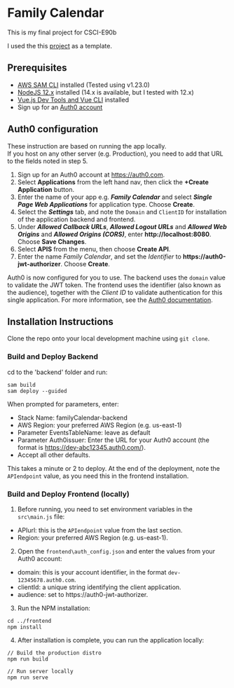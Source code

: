 # Family Calendar

This is my final project for CSCI-E90b 

I used the this [project](https://github.com/aws-samples/ask-around-me/) as a template. 

## Prerequisites

* [AWS SAM CLI](https://docs.aws.amazon.com/serverless-application-model/latest/developerguide/serverless-sam-cli-install.html) installed (Tested using v1.23.0)
* [NodeJS 12.x](https://nodejs.org/en/download/) installed (14.x is available, but I tested with 12.x)
* [Vue.js Dev Tools and Vue CLI](https://vuejs.org/v2/guide/installation.html) installed
* Sign up for an [Auth0 account](https://auth0.com/)

## Auth0 configuration
These instruction are based on running the app locally.</br>
If you host on any other server (e.g. Production), you need to add that URL to the fields noted in step 5.

1. Sign up for an Auth0 account at https://auth0.com. 
2. Select **Applications** from the left hand nav, then click the **+Create Application** button.
3. Enter the name of your app e.g. ***Family Calendar*** and select ***Single Page Web Applications*** for application type. Choose **Create**.
4. Select the ***Settings*** tab, and note the `Domain` and `ClientID` for installation of the application backend and frontend.
5. Under ***Allowed Callback URLs***, ***Allowed Logout URLs*** and ***Allowed Web Origins*** and ***Allowed Origins (CORS)***, enter **http://localhost:8080**. Choose **Save Changes**.
6. Select **APIS** from the menu, then choose **Create API**.
7. Enter the name *Family Calendar*, and set the *Identifier* to **https://auth0-jwt-authorizer**. Choose **Create**.

Auth0 is now configured for you to use. The backend uses the `domain` value to validate the JWT token. The frontend uses the identifier (also known as the audience), together with the *Client ID* to validate authentication for this single application. For more information, see the [Auth0 documentation](https://auth0.com/docs/api/authentication).

## Installation Instructions

Clone the repo onto your local development machine using `git clone`.

### Build and Deploy Backend

cd to the 'backend' folder and run:
```
sam build
sam deploy --guided
```

When prompted for parameters, enter:
- Stack Name: familyCalendar-backend
- AWS Region: your preferred AWS Region (e.g. us-east-1)
- Parameter EventsTableName: leave as default
- Parameter Auth0issuer: Enter the URL for your Auth0 account (the format is https://dev-abc12345.auth0.com/).
- Accept all other defaults.

This takes a minute or 2 to deploy. At the end of the deployment, note the `APIendpoint` value, as you need this in the frontend installation.

### Build and Deploy Frontend (locally)

1. Before running, you need to set environment variables in the `src\main.js` file:

- APIurl: this is the `APIendpoint` value from the last section.
- Region: your preferred AWS Region (e.g. us-east-1).

2. Open the `frontend\auth_config.json` and enter the values from your Auth0 account:
- domain: this is your account identifier, in the format `dev-12345678.auth0.com`.
- clientId: a unique string identifying the client application.
- audience: set to https://auth0-jwt-authorizer.

3. Run the NPM installation:

```
cd ../frontend
npm install
```
4. After installation is complete, you can run the application locally:

```
// Build the production distro
npm run build

// Run server locally
npm run serve
```
